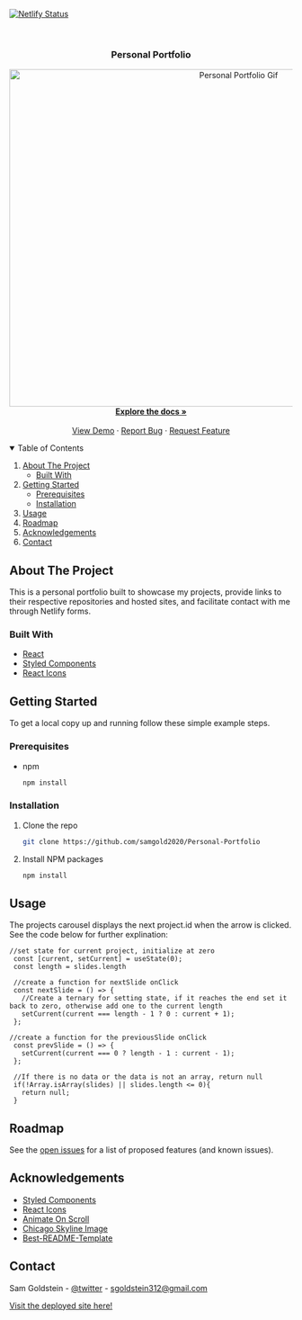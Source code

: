 [![Netlify Status](https://api.netlify.com/api/v1/badges/37def81a-da64-4124-bdf3-3798eb93a693/deploy-status)](https://app.netlify.com/sites/sam-goldstein/deploys)

<!-- PROJECT LOGO -->
<br />

  <h3 align="center">Personal Portfolio</h3>

<p align="center">
  <a href="https://sam-goldstein.netlify.app/">
    <img src="https://media.giphy.com/media/lN1MSFi7bgPjLItYeU/giphy.gif" alt="Personal Portfolio Gif" width="800" height="600">
    <br/>
  </a>
    <a href="https://github.com/samgold2020/Personal-Portfolio"><strong>Explore the docs »</strong></a>
    <br />
    <br />
    <a href="https://github.com/samgold2020/Personal-Portfolio">View Demo</a>
    ·
    <a href="https://github.com/othneildrew/Best-README-Template/issues">Report Bug</a>
    ·
    <a href="https://github.com/othneildrew/Best-README-Template/issues">Request Feature</a>
  </p>
</p>

<!-- TABLE OF CONTENTS -->
<details open="open">
  <summary>Table of Contents</summary>
  <ol>
    <li>
      <a href="#about-the-project">About The Project</a>
      <ul>
        <li><a href="#built-with">Built With</a></li>
      </ul>
    </li>
    <li>
      <a href="#getting-started">Getting Started</a>
      <ul>
        <li><a href="#prerequisites">Prerequisites</a></li>
        <li><a href="#installation">Installation</a></li>
      </ul>
    </li>
    <li><a href="#usage">Usage</a></li>
    <li><a href="#roadmap">Roadmap</a></li>
    <!-- <li><a href="#contributing">Contributing</a></li> -->
    <!-- <li><a href="#license">License</a></li> -->
    <li><a href="#acknowledgements">Acknowledgements</a></li>
    <li><a href="#contact">Contact</a></li>
  </ol>
</details>

## About The Project

This is a personal portfolio built to showcase my projects, provide links to their respective repositories and hosted sites, and facilitate contact with me through Netlify forms. 
### Built With

* [React](https://reactjs.org/)
* [Styled Components](https://styled-components.com/)
* [React Icons](https://react-icons.github.io/react-icons/)

<!-- GETTING STARTED -->
## Getting Started

To get a local copy up and running follow these simple example steps.

### Prerequisites

* npm
  ```sh
  npm install
  ```
### Installation

1. Clone the repo
   ```sh
   git clone https://github.com/samgold2020/Personal-Portfolio
   ```
2. Install NPM packages
   ```sh
   npm install
   ```
## Usage

The projects carousel displays the next project.id when the arrow is clicked. See the code below for further explination: 
```
//set state for current project, initialize at zero
 const [current, setCurrent] = useState(0);
 const length = slides.length

 //create a function for nextSlide onClick
 const nextSlide = () => {
   //Create a ternary for setting state, if it reaches the end set it back to zero, otherwise add one to the current length
   setCurrent(current === length - 1 ? 0 : current + 1);
 };

//create a function for the previousSlide onClick
 const prevSlide = () => {
   setCurrent(current === 0 ? length - 1 : current - 1);
 };

 //If there is no data or the data is not an array, return null
 if(!Array.isArray(slides) || slides.length <= 0){
   return null;
 }
 ```

<!-- ROADMAP -->
## Roadmap

See the [open issues](https://github.com/samgold2020/Personal-Portfolio/issues) for a list of proposed features (and known issues).

<!-- ACKNOWLEDGEMENTS -->
## Acknowledgements

* [Styled Components](https://styled-components.com/)
* [React Icons](https://react-icons.github.io/react-icons/)
* [Animate On Scroll](https://michalsnik.github.io/aos/)
* [Chicago Skyline Image](https://www.motionplaces.com/chicago-dusk-timelapse-free-stock-footage/)
* [Best-README-Template](https://github.com/othneildrew/Best-README-Template)

<!-- CONTACT -->
## Contact

Sam Goldstein - [@twitter](https://twitter.com/@sgoldstein92) - sgoldstein312@gmail.com

[Visit the deployed site here!](https://sam-goldstein.netlify.app/)


